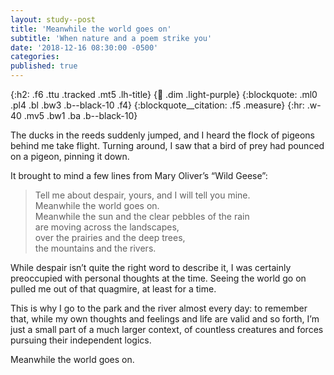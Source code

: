 ```yaml
---
layout: study--post
title: 'Meanwhile the world goes on'
subtitle: 'When nature and a poem strike you'
date: '2018-12-16 08:30:00 -0500'
categories:
published: true
---
```


{:h2: .f6 .ttu .tracked .mt5 .lh-title}
{:link: .dim .light-purple}
{:blockquote: .ml0 .pl4 .bl .bw3 .b--black-10 .f4}
{:blockquote__citation: .f5 .measure}
{:hr: .w-40 .mv5 .bw1 .ba .b--black-10}

The ducks in the reeds suddenly jumped, and I heard the flock of pigeons behind me take flight. Turning around, I saw that a bird of prey had pounced on a pigeon, pinning it down.

It brought to mind a few lines from Mary Oliver’s “Wild Geese”:

> Tell me about despair, yours, and I will tell you mine.  
> Meanwhile the world goes on.  
> Meanwhile the sun and the clear pebbles of the rain  
> are moving across the landscapes,  
> over the prairies and the deep trees,  
> the mountains and the rivers.

While despair isn’t quite the right word to describe it, I was certainly preoccupied with personal thoughts at the time. Seeing the world go on pulled me out of that quagmire, at least for a time.

This is why I go to the park and the river almost every day: to remember that, while my own thoughts and feelings and life are valid and so forth, I’m just a small part of a much larger context, of countless creatures and forces pursuing their independent logics.

Meanwhile the world goes on.
